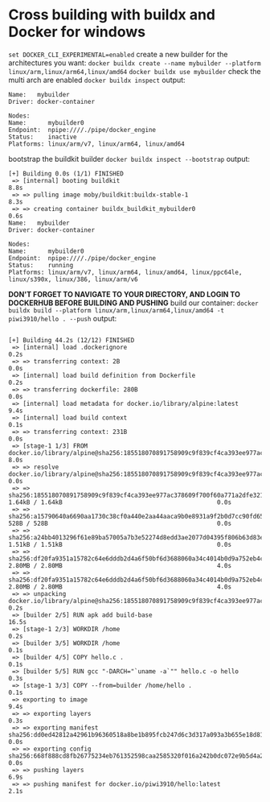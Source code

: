 # Cross building with buildx and Docker for windows

```set DOCKER_CLI_EXPERIMENTAL=enabled```
create a new builder for the architectures you want:
```docker buildx create --name mybuilder --platform linux/arm,linux/arm64,linux/amd64```
```docker buildx use mybuilder```
check the multi arch are enabled
```docker buildx inspect```
output:
```
Name:   mybuilder
Driver: docker-container

Nodes:
Name:      mybuilder0
Endpoint:  npipe:////./pipe/docker_engine
Status:    inactive
Platforms: linux/arm/v7, linux/arm64, linux/amd64
```
bootstrap the buildkit builder
```docker buildx inspect --bootstrap```
output:
```
[+] Building 0.0s (1/1) FINISHED
 => [internal] booting buildkit                                                                                                          8.8s
 => => pulling image moby/buildkit:buildx-stable-1                                                                                       8.3s
 => => creating container buildx_buildkit_mybuilder0                                                                                     0.6s
Name:   mybuilder
Driver: docker-container

Nodes:
Name:      mybuilder0
Endpoint:  npipe:////./pipe/docker_engine
Status:    running
Platforms: linux/arm/v7, linux/arm64, linux/amd64, linux/ppc64le, linux/s390x, linux/386, linux/arm/v6
```
**DON'T FORGET TO NAVIGATE TO YOUR DIRECTORY, AND LOGIN TO DOCKERHUB BEFORE BUILDING AND PUSHING**
build our container:
```docker buildx build --platform linux/arm,linux/arm64,linux/amd64 -t piwi3910/hello . --push```
output:
```

[+] Building 44.2s (12/12) FINISHED
 => [internal] load .dockerignore                                                                                                        0.2s
 => => transferring context: 2B                                                                                                          0.0s
 => [internal] load build definition from Dockerfile                                                                                     0.2s
 => => transferring dockerfile: 280B                                                                                                     0.0s
 => [internal] load metadata for docker.io/library/alpine:latest                                                                         9.4s
 => [internal] load build context                                                                                                        0.1s
 => => transferring context: 231B                                                                                                        0.0s
 => [stage-1 1/3] FROM docker.io/library/alpine@sha256:185518070891758909c9f839cf4ca393ee977ac378609f700f60a771a2dfe321                  8.0s
 => => resolve docker.io/library/alpine@sha256:185518070891758909c9f839cf4ca393ee977ac378609f700f60a771a2dfe321                          0.0s
 => => sha256:185518070891758909c9f839cf4ca393ee977ac378609f700f60a771a2dfe321 1.64kB / 1.64kB                                           0.0s
 => => sha256:a15790640a6690aa1730c38cf0a440e2aa44aaca9b0e8931a9f2b0d7cc90fd65 528B / 528B                                               0.0s
 => => sha256:a24bb4013296f61e89ba57005a7b3e52274d8edd3ae2077d04395f806b63d83e 1.51kB / 1.51kB                                           0.0s
 => => sha256:df20fa9351a15782c64e6dddb2d4a6f50bf6d3688060a34c4014b0d9a752eb4c 2.80MB / 2.80MB                                           4.0s
 => => sha256:df20fa9351a15782c64e6dddb2d4a6f50bf6d3688060a34c4014b0d9a752eb4c 2.80MB / 2.80MB                                           4.0s
 => => unpacking docker.io/library/alpine@sha256:185518070891758909c9f839cf4ca393ee977ac378609f700f60a771a2dfe321                        0.2s
 => [builder 2/5] RUN apk add build-base                                                                                                16.5s
 => [stage-1 2/3] WORKDIR /home                                                                                                          0.2s
 => [builder 3/5] WORKDIR /home                                                                                                          0.1s
 => [builder 4/5] COPY hello.c .                                                                                                         0.1s
 => [builder 5/5] RUN gcc "-DARCH="`uname -a`"" hello.c -o hello                                                                         0.3s
 => [stage-1 3/3] COPY --from=builder /home/hello .                                                                                      0.1s
 => exporting to image                                                                                                                   9.4s
 => => exporting layers                                                                                                                  0.3s
 => => exporting manifest sha256:dd0ed42812a42961b96360518a8be1b895fcb247d6c3d317a093a3b655e18d81                                        0.0s
 => => exporting config sha256:668f888cd8fb26775234eb761352598caa2585320f016a242b0dc072e9b5d4a2                                          0.0s
 => => pushing layers                                                                                                                    6.9s
 => => pushing manifest for docker.io/piwi3910/hello:latest                                                                              2.1s
```